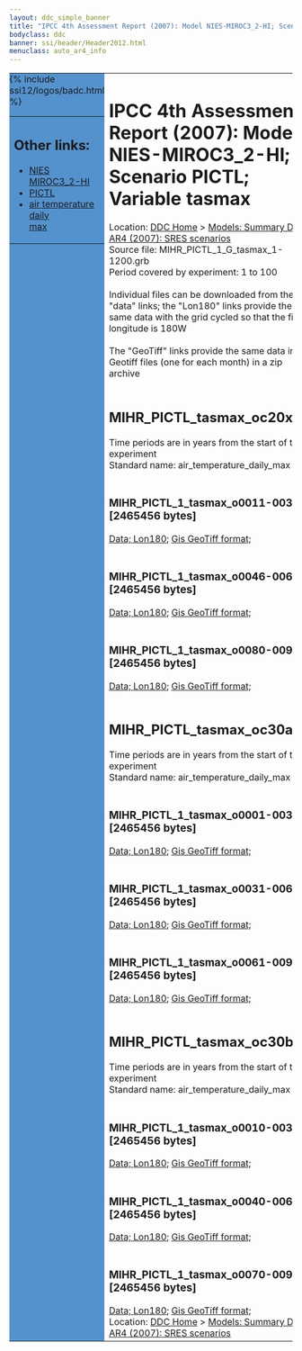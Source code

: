 ```yaml
---
layout: ddc_simple_banner
title: "IPCC 4th Assessment Report (2007): Model NIES-MIROC3_2-HI; Scenario PICTL; Variable tasmax"
bodyclass: ddc
banner: ssi/header/Header2012.html
menuclass: auto_ar4_info
---
```



<table width="100%" border="0" cellspacing="0" cellpadding="0" style="border-collapse: collapse;">
<tr style="margin:0;padding:0;border:0;">
<td style="margin:0;padding:0;border:0;height:1pt;width:150pt;background:#5492CD;" valign="top" >

<div id="lh-col2" class="auto_ar4_info">
<table class="menumain" bgcolor="#5492CD" cellspacing="0" width="100%" border="0">
<tr><td>
<h2> Other links:</h2>
<ul>
<li><a href="/auto/ar4/model-NIES-MIROC3_2-HI.html">NIES<br/>MIROC3_2-HI</a></li>
<li><a href="/auto/ar4/scenario-PICTL.html">PICTL</a></li>
<li><a href="/auto/ar4/var-air_temperature_daily_max.html">air temperature daily<br/> max</a></li>
</ul>
</td></tr>
{% include ssi12/logos/badc.html %}
</table>
</div>
</td>
<td><h1>IPCC 4th Assessment Report (2007): Model NIES-MIROC3_2-HI; Scenario PICTL; Variable tasmax</h1>

<!-- Breadcrumb1 -->
<div id="breadcrumb1" align="left">
Location: <a href="/index.html">DDC Home</a> > <a href="/sim/gcm_clim/">Models: Summary Data</a>
> <a href="/sim/gcm_clim/SRES_AR4/index.html">AR4 (2007): SRES scenarios</a>
</div>
<!-- End of Breadcrumb1 -->Source file: MIHR_PICTL_1_G_tasmax_1-1200.grb
<br/>
Period covered by experiment: 1 to 100<br/>
<br/>Individual files can be downloaded from the "data" links; the "Lon180" links provide the same data
         with the grid cycled so that the first longitude is 180W<br/>
<br/>The "GeoTiff" links provide the same data in 12 Geotiff files (one for each month)
          in a zip archive<br/>
<br/><h2>MIHR_PICTL_tasmax_oc20x.tar</h2>
Time periods are in years from the start of the experiment<br/>
Standard name: air_temperature_daily_max<br>
<br/><h3>MIHR_PICTL_1_tasmax_o0011-0030.nc [2465456 bytes]</h3>
<a href="/cgi-bin/downl/ar4_nc/tasmax/MIHR_PICTL_1_tasmax_o0011-0030.nc">Data; </a><a href="/cgi-bin/downl/ar4_nc/tasmax/MIHR_PICTL_1_tasmax_o0011-0030.cyto180.nc"> Lon180</a>; <a href="/cgi-bin/downl/ar4_tif/tasmax/MIHR_PICTL_1_tasmax_o0011-0030.zip">Gis GeoTiff format; </a><br/>
<br/><h3>MIHR_PICTL_1_tasmax_o0046-0065.nc [2465456 bytes]</h3>
<a href="/cgi-bin/downl/ar4_nc/tasmax/MIHR_PICTL_1_tasmax_o0046-0065.nc">Data; </a><a href="/cgi-bin/downl/ar4_nc/tasmax/MIHR_PICTL_1_tasmax_o0046-0065.cyto180.nc"> Lon180</a>; <a href="/cgi-bin/downl/ar4_tif/tasmax/MIHR_PICTL_1_tasmax_o0046-0065.zip">Gis GeoTiff format; </a><br/>
<br/><h3>MIHR_PICTL_1_tasmax_o0080-0099.nc [2465456 bytes]</h3>
<a href="/cgi-bin/downl/ar4_nc/tasmax/MIHR_PICTL_1_tasmax_o0080-0099.nc">Data; </a><a href="/cgi-bin/downl/ar4_nc/tasmax/MIHR_PICTL_1_tasmax_o0080-0099.cyto180.nc"> Lon180</a>; <a href="/cgi-bin/downl/ar4_tif/tasmax/MIHR_PICTL_1_tasmax_o0080-0099.zip">Gis GeoTiff format; </a><br/>
<br/><h2>MIHR_PICTL_tasmax_oc30a.tar</h2>
Time periods are in years from the start of the experiment<br/>
Standard name: air_temperature_daily_max<br>
<br/><h3>MIHR_PICTL_1_tasmax_o0001-0030.nc [2465456 bytes]</h3>
<a href="/cgi-bin/downl/ar4_nc/tasmax/MIHR_PICTL_1_tasmax_o0001-0030.nc">Data; </a><a href="/cgi-bin/downl/ar4_nc/tasmax/MIHR_PICTL_1_tasmax_o0001-0030.cyto180.nc"> Lon180</a>; <a href="/cgi-bin/downl/ar4_tif/tasmax/MIHR_PICTL_1_tasmax_o0001-0030.zip">Gis GeoTiff format; </a><br/>
<br/><h3>MIHR_PICTL_1_tasmax_o0031-0060.nc [2465456 bytes]</h3>
<a href="/cgi-bin/downl/ar4_nc/tasmax/MIHR_PICTL_1_tasmax_o0031-0060.nc">Data; </a><a href="/cgi-bin/downl/ar4_nc/tasmax/MIHR_PICTL_1_tasmax_o0031-0060.cyto180.nc"> Lon180</a>; <a href="/cgi-bin/downl/ar4_tif/tasmax/MIHR_PICTL_1_tasmax_o0031-0060.zip">Gis GeoTiff format; </a><br/>
<br/><h3>MIHR_PICTL_1_tasmax_o0061-0090.nc [2465456 bytes]</h3>
<a href="/cgi-bin/downl/ar4_nc/tasmax/MIHR_PICTL_1_tasmax_o0061-0090.nc">Data; </a><a href="/cgi-bin/downl/ar4_nc/tasmax/MIHR_PICTL_1_tasmax_o0061-0090.cyto180.nc"> Lon180</a>; <a href="/cgi-bin/downl/ar4_tif/tasmax/MIHR_PICTL_1_tasmax_o0061-0090.zip">Gis GeoTiff format; </a><br/>
<br/><h2>MIHR_PICTL_tasmax_oc30b.tar</h2>
Time periods are in years from the start of the experiment<br/>
Standard name: air_temperature_daily_max<br>
<br/><h3>MIHR_PICTL_1_tasmax_o0010-0039.nc [2465456 bytes]</h3>
<a href="/cgi-bin/downl/ar4_nc/tasmax/MIHR_PICTL_1_tasmax_o0010-0039.nc">Data; </a><a href="/cgi-bin/downl/ar4_nc/tasmax/MIHR_PICTL_1_tasmax_o0010-0039.cyto180.nc"> Lon180</a>; <a href="/cgi-bin/downl/ar4_tif/tasmax/MIHR_PICTL_1_tasmax_o0010-0039.zip">Gis GeoTiff format; </a><br/>
<br/><h3>MIHR_PICTL_1_tasmax_o0040-0069.nc [2465456 bytes]</h3>
<a href="/cgi-bin/downl/ar4_nc/tasmax/MIHR_PICTL_1_tasmax_o0040-0069.nc">Data; </a><a href="/cgi-bin/downl/ar4_nc/tasmax/MIHR_PICTL_1_tasmax_o0040-0069.cyto180.nc"> Lon180</a>; <a href="/cgi-bin/downl/ar4_tif/tasmax/MIHR_PICTL_1_tasmax_o0040-0069.zip">Gis GeoTiff format; </a><br/>
<br/><h3>MIHR_PICTL_1_tasmax_o0070-0099.nc [2465456 bytes]</h3>
<a href="/cgi-bin/downl/ar4_nc/tasmax/MIHR_PICTL_1_tasmax_o0070-0099.nc">Data; </a><a href="/cgi-bin/downl/ar4_nc/tasmax/MIHR_PICTL_1_tasmax_o0070-0099.cyto180.nc"> Lon180</a>; <a href="/cgi-bin/downl/ar4_tif/tasmax/MIHR_PICTL_1_tasmax_o0070-0099.zip">Gis GeoTiff format; </a><br/>
<!-- Breadcrumb2 -->
<div id="breadcrumb2" align="left">
Location: <a href="/index.html">DDC Home</a> > <a href="/sim/gcm_clim/">Models: Summary Data</a>
> <a href="/sim/gcm_clim/SRES_AR4/index.html">AR4 (2007): SRES scenarios</a>
</div>
<!-- End of Breadcrumb2 --></td></tr></table>
